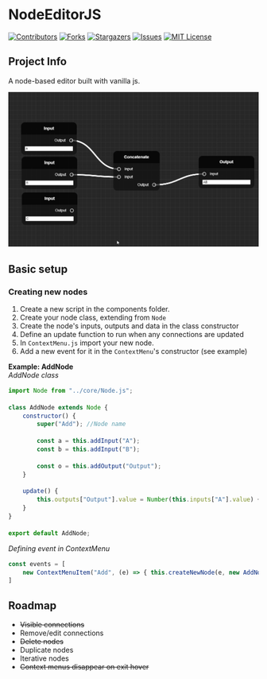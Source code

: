 # NodeEditorJS
[![Contributors][contributors-shield]][contributors-url]
[![Forks][forks-shield]][forks-url]
[![Stargazers][stars-shield]][stars-url]
[![Issues][issues-shield]][issues-url]
[![MIT License][license-shield]][license-url]

## Project Info   
A node-based editor built with vanilla js.

![node-hotswap](./git-imgs/hotswaps.gif)

## Basic setup  
### Creating new nodes
1. Create a new script in the components folder.
2. Create your node class, extending from `Node`
3. Create the node's inputs, outputs and data in the class constructor
4. Define an update function to run when any connections are updated
5. In `ContextMenu.js` import your new node.
6. Add a new event for it in the `ContextMenu`'s constructor (see example)  

**Example: AddNode**  
*AddNode class*
```js
import Node from "../core/Node.js";

class AddNode extends Node {
    constructor() {
        super("Add"); //Node name

        const a = this.addInput("A");
        const b = this.addInput("B");

        const o = this.addOutput("Output");
    }

    update() {
        this.outputs["Output"].value = Number(this.inputs["A"].value) + Number(this.inputs["B"].value);
    }
}

export default AddNode;
```

*Defining event in ContextMenu*
```js
const events = [
    new ContextMenuItem("Add", (e) => { this.createNewNode(e, new AddNode()) })
]
```  

## Roadmap  
- ~~Visible connections~~
- Remove/edit connections
- ~~Delete nodes~~
- Duplicate nodes
- Iterative nodes
- ~~Context menus disappear on exit hover~~

[contributors-shield]: https://img.shields.io/github/contributors/ZeppelinGames/NodeEditorJS.svg?style=for-the-badge
[contributors-url]: https://github.com/ZeppelinGames/NodeEditorJS/graphs/contributors
[forks-shield]: https://img.shields.io/github/forks/ZeppelinGames/NodeEditorJS.svg?style=for-the-badge
[forks-url]: https://github.com/ZeppelinGames/NodeEditorJS/network/members
[stars-shield]: https://img.shields.io/github/stars/ZeppelinGames/NodeEditorJS.svg?style=for-the-badge
[stars-url]: https://github.com/ZeppelinGames/NodeEditorJS/stargazers
[issues-shield]: https://img.shields.io/github/issues/ZeppelinGames/NodeEditorJS.svg?style=for-the-badge
[issues-url]: https://github.com/ZeppelinGames/NodeEditorJS/issues
[license-shield]: https://img.shields.io/github/license/ZeppelinGames/NodeEditorJS.svg?style=for-the-badge
[license-url]: https://github.com/ZeppelinGames/NodeEditorJS/blob/master/LICENSE